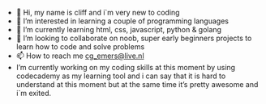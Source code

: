 - 👋 Hi, my name is cliff and i`m very new to coding
- 👀 I’m interested in learning a couple of programming languages
- 🌱 I’m currently learning html, css, javascript, python & golang
- 💞️ I’m looking to collaborate on noob, super early beginners projects to learn how to code and solve problems
- 📫 How to reach me cg_emers@live.nl
- I’m currently working on my coding skills at this moment by using codecademy as my learning tool and i can say that it is hard to understand at this moment but at the same time it’s pretty awesome and i`m exited.

<!---
cliffemers/cliffemers is a ✨ special ✨ repository because its `README.md` (this file) appears on your GitHub profile.
You can click the Preview link to take a look at your changes.
--->
